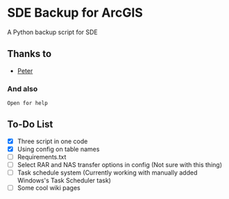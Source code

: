 # SDE Backup for ArcGIS

A Python backup script for SDE

## Thanks to

* [Peter](https://gis.stackexchange.com/users/21844/peter)

### And also

```
Open for help
```


To-Do List
-----

- [x] Three script in one code
- [x] Using config on table names
- [ ] Requirements.txt
- [ ] Select RAR and NAS transfer options in config (Not sure with this thing)
- [ ] Task schedule system (Currently working with manually added Windows's Task Scheduler task)
- [ ] Some cool wiki pages
